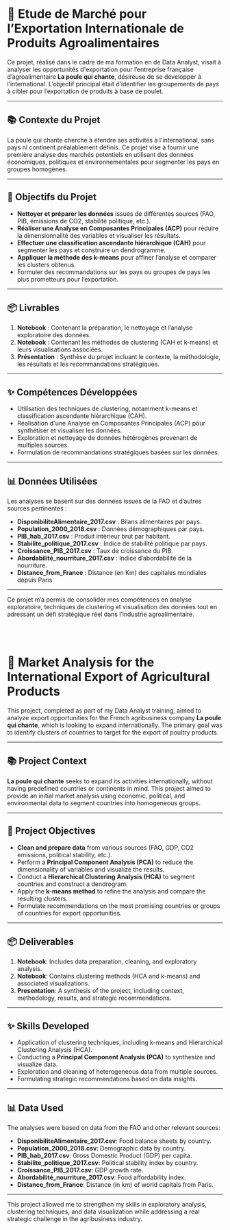 # 🐔 Etude de Marché pour l’Exportation Internationale de Produits Agroalimentaires

Ce projet, réalisé dans le cadre de ma formation en de Data Analyst, visait à analyser les opportunités d'exportation pour l’entreprise française d’agroalimentaire **La poule qui chante**, désireuse de se développer à l’international. L’objectif principal était d’identifier les groupements de pays à cibler pour l’exportation de produits à base de poulet.

---

## 📚 Contexte du Projet  
La poule qui chante cherche à étendre ses activités à l'international, sans pays ni continent préalablement définis. Ce projet vise à fournir une première analyse des marchés potentiels en utilisant des données économiques, politiques et environnementales pour segmenter les pays en groupes homogènes.

---

## 🎯 Objectifs du Projet  
- **Nettoyer et préparer les données** issues de différentes sources (FAO, PIB, émissions de CO2, stabilité politique, etc.).  
- **Réaliser une Analyse en Composantes Principales (ACP)** pour réduire la dimensionnalité des variables et visualiser les résultats.  
- **Effectuer une classification ascendante hiérarchique (CAH)** pour segmenter les pays et construire un dendrogramme.  
- **Appliquer la méthode des k-means** pour affiner l’analyse et comparer les clusters obtenus.  
- Formuler des recommandations sur les pays ou groupes de pays les plus prometteurs pour l’exportation.

---

## 📦 Livrables  
1. **Notebook** : Contenant la préparation, le nettoyage et l’analyse exploratoire des données.  
2. **Notebook** : Contenant les méthodes de clustering (CAH et k-means) et leurs visualisations associées.  
3. **Présentation** : Synthèse du projet incluant le contexte, la méthodologie, les résultats et les recommandations stratégiques.

---

## ✨ Compétences Développées  
- Utilisation des techniques de clustering, notamment k-means et classification ascendante hiérarchique (CAH).  
- Réalisation d'une Analyse en Composantes Principales (ACP) pour synthétiser et visualiser les données.  
- Exploration et nettoyage de données hétérogènes provenant de multiples sources.  
- Formulation de recommandations stratégiques basées sur les données.

---

## 📊 Données Utilisées  
Les analyses se basent sur des données issues de la FAO et d’autres sources pertinentes :  
- **DisponibiliteAlimentaire_2017.csv** : Bilans alimentaires par pays.  
- **Population_2000_2018.csv** : Données démographiques par pays.  
- **PIB_hab_2017.csv** : Produit intérieur brut par habitant.  
- **Stabilite_politique_2017.csv** : Indice de stabilité politique par pays.  
- **Croissance_PIB_2017.csv** : Taux de croissance du PIB.  
- **Abordabilité_nourriture_2017.csv** : Indice d’abordabilité de la nourriture.  
- **Distance_from_France** : Distance (en Km) des capitales mondiales depuis Paris

---

Ce projet m’a permis de consolider mes compétences en analyse exploratoire, techniques de clustering et visualisation des données tout en adressant un défi stratégique réel dans l’industrie agroalimentaire.


&nbsp;  
&nbsp;  

# 🐔 Market Analysis for the International Export of Agricultural Products

This project, completed as part of my Data Analyst training, aimed to analyze export opportunities for the French agribusiness company **La poule qui chante**, which is looking to expand internationally. The primary goal was to identify clusters of countries to target for the export of poultry products.

---

## 📚 Project Context
**La poule qui chante** seeks to expand its activities internationally, without having predefined countries or continents in mind. This project aimed to provide an initial market analysis using economic, political, and environmental data to segment countries into homogeneous groups.

---

## 🎯 Project Objectives
- **Clean and prepare data** from various sources (FAO, GDP, CO2 emissions, political stability, etc.).  
- Perform a **Principal Component Analysis (PCA)** to reduce the dimensionality of variables and visualize the results.  
- Conduct a **Hierarchical Clustering Analysis (HCA)** to segment countries and construct a dendrogram.  
- Apply the **k-means method** to refine the analysis and compare the resulting clusters.  
- Formulate recommendations on the most promising countries or groups of countries for export opportunities.

---

## 📦 Deliverables
1. **Notebook**: Includes data preparation, cleaning, and exploratory analysis.  
2. **Notebook**: Contains clustering methods (HCA and k-means) and associated visualizations.  
3. **Presentation**: A synthesis of the project, including context, methodology, results, and strategic recommendations.

---

## ✨ Skills Developed
- Application of clustering techniques, including k-means and Hierarchical Clustering Analysis (HCA).  
- Conducting a **Principal Component Analysis (PCA)** to synthesize and visualize data.  
- Exploration and cleaning of heterogeneous data from multiple sources.  
- Formulating strategic recommendations based on data insights.

---

## 📊 Data Used
The analyses were based on data from the FAO and other relevant sources:  
- **DisponibiliteAlimentaire_2017.csv**: Food balance sheets by country.  
- **Population_2000_2018.csv**: Demographic data by country.  
- **PIB_hab_2017.csv**: Gross Domestic Product (GDP) per capita.  
- **Stabilite_politique_2017.csv**: Political stability index by country.  
- **Croissance_PIB_2017.csv**: GDP growth rate.  
- **Abordabilité_nourriture_2017.csv**: Food affordability index.  
- **Distance_from_France**: Distance (in km) of world capitals from Paris.

---

This project allowed me to strengthen my skills in exploratory analysis, clustering techniques, and data visualization while addressing a real strategic challenge in the agribusiness industry.

